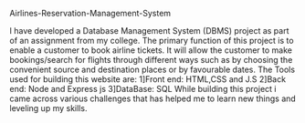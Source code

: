 Airlines-Reservation-Management-System

I have developed a Database Management System (DBMS) project as part of an assignment from my college. 
The primary function of this project is to enable a customer to book airline tickets. It will allow the customer to make bookings/search for flights 
through different ways such as by choosing the convenient source and destination places or by favourable dates. The Tools used for building this website
are: 1]Front end: HTML,CSS and J.S
     2]Back end: Node and Express js
     3]DataBase: SQL
While building this project i came across various challenges that has helped me to learn new things and leveling up my skills.
